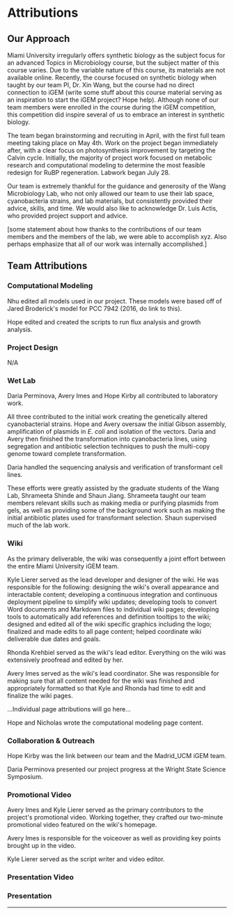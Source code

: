 # Attributions

## Our Approach
Miami University irregularly offers synthetic biology as the subject focus for an advanced Topics in Microbiology course, but the subject matter of this course varies. Due to the variable nature of this course, its materials are not available online. Recently, the course focused on synthetic biology when taught by our team PI, Dr. Xin Wang, but the course had no direct connection to iGEM (write some stuff about this course material serving as an inspiration to start the iGEM project? Hope help). Although none of our team members were enrolled in the course during the iGEM competition, this competition did inspire several of us to embrace an interest in synthetic biology. 

The team began brainstorming and recruiting in April, with the first full team meeting taking place on May 4th. Work on the project began immediately after, with a clear focus on photosynthesis improvement by targeting the Calvin cycle. Initially, the majority of project work focused on metabolic research and computational modeling to determine the most feasible redesign for RuBP regeneration. Labwork began July 28.

Our team is extremely thankful for the guidance and generosity of the Wang Microbiology Lab, who not only allowed our team to use their lab space, cyanobacteria strains, and lab materials, but consistently provided their advice, skills, and time. We would also like to acknowledge Dr. Luis Actis, who provided project support and advice. 

[some statement about how thanks to the contributions of our team members and the members of the lab, we were able to accomplish xyz. Also perhaps emphasize that all of our work was internally accomplished.]

## Team Attributions
### Computational Modeling
Nhu edited all models used in our project. These models were based off of Jared Broderick's model for PCC 7942 (2016, do link to this). 

Hope edited and created the scripts to run flux analysis and growth analysis. 

### Project Design
N/A

### Wet Lab
Daria Perminova, Avery Imes and Hope Kirby all contributed to laboratory work. 

All three contributed to the initial work creating the genetically altered cyanobacterial strains. Hope and Avery oversaw the initial Gibson assembly, amplification of plasmids in *E. coli* and isolation of the vectors. Daria and Avery then finished the transformation into cyanobacteria lines, using segregation and antibiotic selection techniques to push the multi-copy genome toward complete transformation. 

Daria handled the sequencing analysis and verification of transformant cell lines. 

These efforts were greatly assisted by the graduate students of the Wang Lab, Shrameeta Shinde and Shaun Jiang. Shrameeta taught our team members relevant skills such as making media or purifying plasmids from gels, as well as providing some of the background work such as making the initial antibiotic plates used for transformant selection. Shaun supervised much of the lab work.

### Wiki
As the primary deliverable, the wiki was consequently a joint effort between the entire Miami University iGEM team. 

Kyle Lierer served as the lead developer and designer of the wiki. He was responsible for the following: designing the wiki's overall appearance and interactable content; developing a continuous integration and continuous deployment pipeline to simplify wiki updates; developing tools to convert Word documents and Markdown files to individual wiki pages; developing tools to automatically add references and definition tooltips to the wiki; designed and edited all of the wiki specific graphics including the logo; finalized and made edits to all page content; helped coordinate wiki deliverable due dates and goals. 

Rhonda Krehbiel served as the wiki's lead editor. Everything on the wiki was extensively proofread and edited by her.

Avery Imes served as the wiki's lead coordinator. She was responsible for making sure that all content needed for the wiki was finished and appropriately formatted so that Kyle and Rhonda had time to edit and finalize the wiki pages.

...Individual page attributions will go here...

Hope and Nicholas wrote the computational modeling page content. 

### Collaboration & Outreach
Hope Kirby was the link between our team and the Madrid_UCM iGEM team. 

Daria Perminova presented our project progress at the Wright State Science Symposium. 

### Promotional Video
Avery Imes and Kyle Lierer served as the primary contributors to the project's promotional video. Working together, they crafted our two-minute promotional video featured on the wiki's homepage. 

Avery Imes is responsible for the voiceover as well as providing key points brought up in the video. 

Kyle Lierer served as the script writer and video editor.

### Presentation Video

### Presentation

---
<explore pages="Collaborations,Contribution"/>